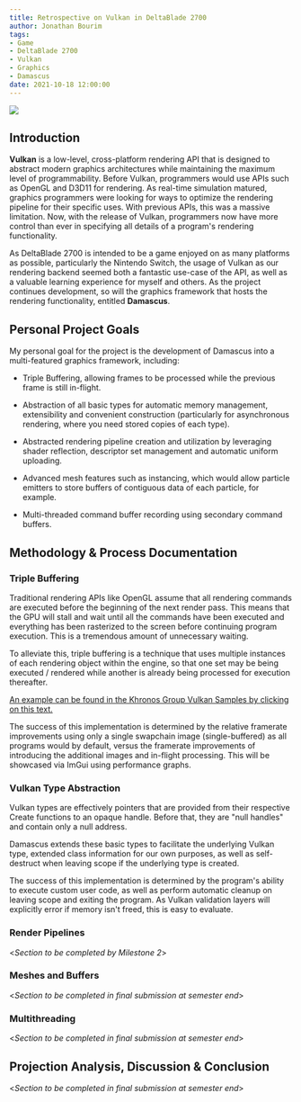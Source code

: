 ```yaml
---
title: Retrospective on Vulkan in DeltaBlade 2700
author: Jonathan Bourim
tags: 
- Game
- DeltaBlade 2700
- Vulkan
- Graphics
- Damascus
date: 2021-10-18 12:00:00
---
```


![](/images/Vulkan/vulkan_logo.png)

## Introduction

**Vulkan** is a low-level, cross-platform rendering API that is designed to abstract modern graphics architectures while maintaining the maximum level of programmability. Before Vulkan, programmers would use APIs such as OpenGL and D3D11 for rendering. As real-time simulation matured, graphics programmers were looking for ways to optimize the rendering pipeline for their specific uses. With previous APIs, this was a massive limitation. Now, with the release of Vulkan, programmers now have more control than ever in specifying all details of a program's rendering functionality. 

As DeltaBlade 2700 is intended to be a game enjoyed on as many platforms as possible, particularly the Nintendo Switch, the usage of Vulkan as our rendering backend seemed both a fantastic use-case of the API, as well as a valuable learning experience for myself and others. As the project continues development, so will the graphics framework that hosts the rendering functionality, entitled **Damascus**. 

## Personal Project Goals

My personal goal for the project is the development of Damascus into a multi-featured graphics framework, including:

* Triple Buffering, allowing frames to be processed while the previous frame is still in-flight.


* Abstraction of all basic types for automatic memory management, extensibility and convenient construction (particularly for asynchronous rendering, where you need stored copies of each type).

* Abstracted rendering pipeline creation and utilization by leveraging shader reflection, descriptor set management and automatic uniform uploading.

* Advanced mesh features such as instancing, which would allow particle emitters to store buffers of contiguous data of each particle, for example.

* Multi-threaded command buffer recording using secondary command buffers.

## Methodology & Process Documentation

### Triple Buffering

Traditional rendering APIs like OpenGL assume that all rendering commands are executed before the beginning of the next render pass. This means that the GPU will stall and wait until all the commands have been executed and everything has been rasterized to the screen before continuing program execution. This is a tremendous amount of unnecessary waiting. 

To alleviate this, triple buffering is a technique that uses multiple instances of each rendering object within the engine, so that one set may be being executed / rendered while another is already being processed for execution thereafter. 

[An example can be found in the Khronos Group Vulkan Samples by clicking on this text.](https://github.com/KhronosGroup/Vulkan-Samples/blob/master/samples/performance/swapchain_images/swapchain_images_tutorial.md)

The success of this implementation is determined by the relative framerate improvements using only a single swapchain image (single-buffered) as all programs would by default, versus the framerate improvements of introducing the additional images and in-flight processing. This will be showcased via ImGui using performance graphs.

### Vulkan Type Abstraction

Vulkan types are effectively pointers that are provided from their respective Create functions to an opaque handle. Before that, they are "null handles" and contain only a null address. 

Damascus extends these basic types to facilitate the underlying Vulkan type, extended class information for our own purposes, as well as self-destruct when leaving scope if the underlying type is created. 

The success of this implementation is determined by the program's ability to execute custom user code, as well as perform automatic cleanup on leaving scope and exiting the program. As Vulkan validation layers will explicitly error if memory isn't freed, this is easy to evaluate.

### Render Pipelines

<*Section to be completed by Milestone 2*>

### Meshes and Buffers

<*Section to be completed in final submission at semester end*>

### Multithreading

<*Section to be completed in final submission at semester end*>

## Projection Analysis, Discussion & Conclusion

<*Section to be completed in final submission at semester end*>